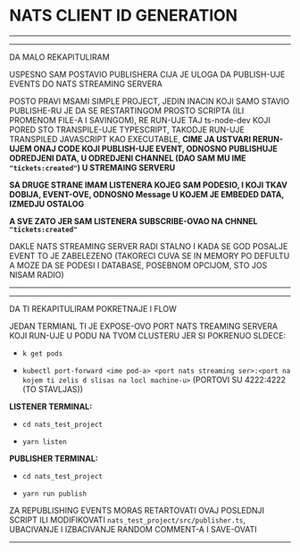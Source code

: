 # NATS CLIENT ID GENERATION

***
***

DA MALO REKAPITULIRAM

USPESNO SAM POSTAVIO PUBLISHERA CIJA JE ULOGA DA PUBLISH-UJE EVENTS DO NATS STREAMING SERVERA

POSTO PRAVI MSAMI SIMPLE PROJECT, JEDIN INACIN KOJI SAMO STAVIO PUBLISHE-RU JE DA SE RESTARTINGOM PROSTO SCRIPTA (ILI PROMENOM FILE-A I SAVINGOM), RE RUN-UJE TAJ ts-node-dev KOJI PORED STO TRANSPILE-UJE TYPESCRIPT, TAKODJE RUN-UJE TRANSPILED JAVASCRIPT KAO EXECUTABLE, **CIME JA USTVARI RERUN-UJEM ONAJ CODE KOJI PUBLISH-UJE EVENT, ODNOSNO PUBLISHUJE ODREDJENI DATA, U ODREDJENI CHANNEL (DAO SAM MU IME `"tickets:created"`) U STREMAING SERVERU**

**SA DRUGE STRANE IMAM LISTENERA KOJEG  SAM PODESIO, I KOJI TKAV DOBIJA, EVENT-OVE, ODNOSNO Message U KOJEM JE EMBEDED DATA, IZMEDJU OSTALOG**

**A SVE ZATO JER SAM LISTENERA SUBSCRIBE-OVAO NA CHNNEL `"tickets:created"`**

DAKLE NATS STREAMING SERVER RADI STALNO I KADA SE GOD POSALJE EVENT TO JE ZABELEZENO (TAKORECI CUVA SE IN MEMORY PO DEFULTU A MOZE DA SE PODESI I DATABASE, POSEBNOM OPCIJOM, STO JOS NISAM RADIO)

***
***

DA TI REKAPITULIRAM POKRETNAJE I FLOW

JEDAN TERMIANL TI JE EXPOSE-OVO PORT NATS TREAMING SERVERA KOJI RUN-UJE U PODU NA TVOM CLUSTERU JER SI POKRENUO SLDECE:

- `k get pods`

- `kubectl port-forward <ime pod-a> <port nats streaming ser>:<port na kojem ti zelis d slisas na locl machine-u>` (PORTOVI SU 4222:4222 (TO STAVLJAS))

**LISTENER TERMINAL:**

- `cd nats_test_project`

- `yarn listen`

**PUBLISHER TERMINAL:**

- `cd nats_test_project`

- `yarn run publish`

ZA REPUBLISHING EVENTS MORAS RETARTOVATI OVAJ POSLEDNJI SCRIPT ILI MODIFIKOVATI `nats_test_project/src/publisher.ts`, UBACIVANJE I IZBACIVANJE RANDOM COMMENT-A I SAVE-OVATI


***
